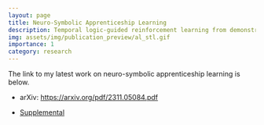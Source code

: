 ```yaml
---
layout: page
title: Neuro-Symbolic Apprenticeship Learning
description: Temporal logic-guided reinforcement learning from demonstrations
img: assets/img/publication_preview/al_stl.gif
importance: 1
category: research
---
```


The link to my latest work on neuro-symbolic apprenticeship learning is below.

- arXiv: <https://arxiv.org/pdf/2311.05084.pdf>

- [Supplemental](https://aniruddh-puranic.info/assets/pdf/alstl_supp.pdf)
